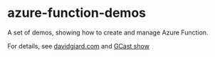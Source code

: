 # azure-function-demos

A set of demos, showing how to create and manage Azure Function.

For details, see [davidgiard.com](http://davidgiard.com) and [GCast show](https://aka.ms/gcast)
